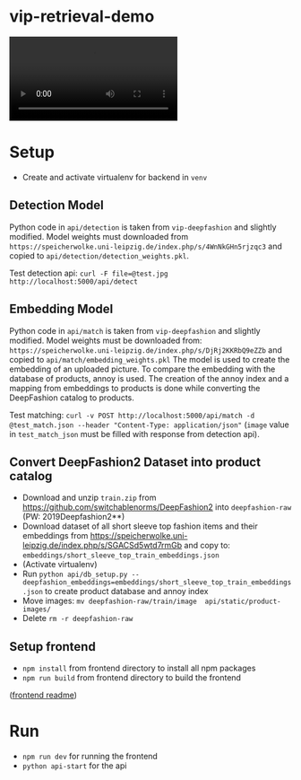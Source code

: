 # vip-retrieval-demo

![](vip-retrieval.mp4)

# Setup
* Create and activate virtualenv for backend in `venv`

## Detection Model

Python code in `api/detection` is taken from `vip-deepfashion` and slightly modified.
Model weights must downloaded from `https://speicherwolke.uni-leipzig.de/index.php/s/4WnNkGHn5rjzqc3` and copied to `api/detection/detection_weights.pkl`.

Test detection api: `curl -F file=@test.jpg  http://localhost:5000/api/detect`

## Embedding Model

Python code in `api/match` is taken from `vip-deepfashion` and slightly modified.
Model weights must be downloaded from: `https://speicherwolke.uni-leipzig.de/index.php/s/DjRj2KKRbQ9eZZb` and copied to `api/match/embedding_weights.pkl`
The model is used to create the embedding of an uploaded picture.
To compare the embedding with the database of products, annoy is used. The creation of the annoy index and a mapping from embeddings to products is done while converting the DeepFashion catalog to products.

Test matching: `curl -v POST http://localhost:5000/api/match -d @test_match.json --header "Content-Type: application/json"` (`image` value in `test_match_json` must be filled with response from detection api).

## Convert DeepFashion2 Dataset into product catalog
* Download and unzip `train.zip` from https://github.com/switchablenorms/DeepFashion2 into `deepfashion-raw` (PW: 2019Deepfashion2**)
* Download dataset of all short sleeve top fashion items and their embeddings from https://speicherwolke.uni-leipzig.de/index.php/s/SGACSd5wtd7rmGb and copy to: `embeddings/short_sleeve_top_train_embeddings.json`
* (Activate virtualenv)
* Run `python api/db_setup.py --deepfashion_embeddings=embeddings/short_sleeve_top_train_embeddings.json` to create product database and annoy index
* Move images: `mv deepfashion-raw/train/image  api/static/product-images/`
* Delete `rm -r deepfashion-raw`



## Setup frontend
*  `npm install` from frontend directory to install all npm packages
*  `npm run build` from frontend directory to build the frontend

([frontend readme](frontend/README.md))

# Run
*  `npm run dev` for running the frontend
* `python api-start` for  the api
